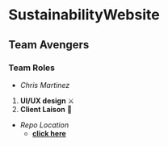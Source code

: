 # SustainabilityWebsite

## Team Avengers
### Team Roles  
* _Chris Martinez_
1. **UI/UX design** :crossed_swords:
2. **Client Laison** :tokyo_tower:
* _Repo Location_
  - [**click here**](https://github.com/GGC-SD/SustainabilityWebsite)
